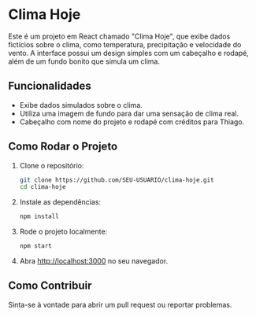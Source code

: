 # Clima Hoje

Este é um projeto em React chamado "Clima Hoje", que exibe dados fictícios sobre o clima, como temperatura, precipitação e velocidade do vento. A interface possui um design simples com um cabeçalho e rodapé, além de um fundo bonito que simula um clima.

## Funcionalidades

- Exibe dados simulados sobre o clima.
- Utiliza uma imagem de fundo para dar uma sensação de clima real.
- Cabeçalho com nome do projeto e rodapé com créditos para Thiago.

## Como Rodar o Projeto

1. Clone o repositório:

    ```bash
    git clone https://github.com/SEU-USUARIO/clima-hoje.git
    cd clima-hoje
    ```

2. Instale as dependências:

    ```bash
    npm install
    ```

3. Rode o projeto localmente:

    ```bash
    npm start
    ```

4. Abra [http://localhost:3000](http://localhost:3000) no seu navegador.

## Como Contribuir

Sinta-se à vontade para abrir um pull request ou reportar problemas.


